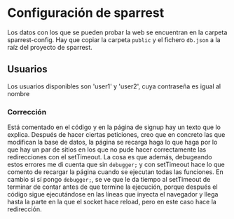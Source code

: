 # Configuración de sparrest

Los datos con los que se pueden probar la web se encuentran en la carpeta sparrest-config. Hay que copiar la carpeta ```public``` y el fichero ```db.json``` a la raíz del proyecto de sparrest.

## Usuarios

 Los usuarios disponibles son 'user1' y 'user2', cuya contraseña es igual al nombre

### Corrección

Está comentado en el código y en la página de signup hay un texto que lo explica. Después de hacer ciertas peticiones, creo que en concreto las que modifican la base de datos, la página se recarga haga lo que haga por lo que hay un par de sitios en los que no pude hacer correctamente las redirecciones con el setTimeout. La cosa es que además, debugeando estos errores me di cuenta que sin ```debugger;``` y con setTimeout hace lo que comento de recargar la página cuando se ejecutan todas las funciones. En cambio si sí pongo ```debugger;```, se ve que le da tiempo al setTimeout de terminar de contar antes de que termine la ejecución, porque después el código sigue ejecutándose en las líneas que inyecta el navegador y llega hasta la parte en la que el socket hace reload, pero en este caso hace la redirección.

